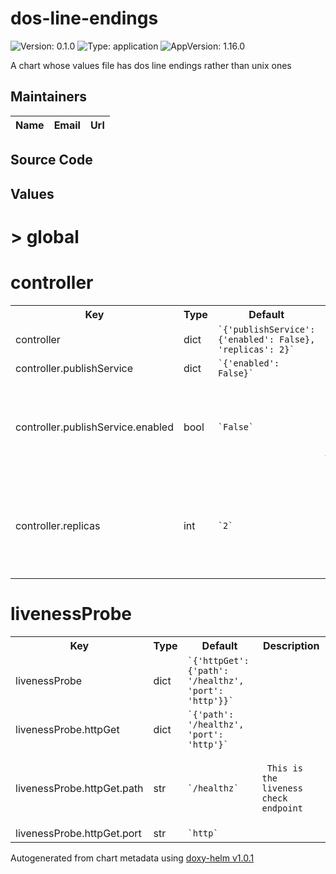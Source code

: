 
# dos-line-endings



![Version: 0.1.0](https://img.shields.io/badge/Version-0.1.0-informational?style=flat-square) ![Type: application](https://img.shields.io/badge/Type-application-informational?style=flat-square) ![AppVersion: 1.16.0](https://img.shields.io/badge/AppVersion-1.16.0-informational?style=flat-square)



A chart whose values file has dos line endings rather than unix ones





## Maintainers

| Name | Email | Url |
| ---- | ------ | --- |




## Source Code





## Values



<h1>> global</h1><h1>controller</h1>
<table style="">
    <tr>
        <th>Key</th>
        <th>Type</th>
        <th>Default</th>
        <th>Description</th>
    </tr>
<tr style="" ><td>controller</td><td>dict</td><td><code>`{'publishService': {'enabled': False}, 'replicas': 2}`</code></td><td></td></tr><tr style="" ><td>controller.publishService</td><td>dict</td><td><code>`{'enabled': False}`</code></td><td></td></tr><tr style="" ><td>controller.publishService.enabled</td><td>bool</td><td><code>`False`</code></td><td><p><code> Whether to expose the ingress controller to the public world sdf</code></p></td></tr><tr style="" ><td>controller.replicas</td><td>int</td><td><code>`2`</code></td><td><p><code> Number of nginx-ingress pods to load balance between sdf.</code></p></td></tr>
</table>

<h1>livenessProbe</h1>
<table style="">
    <tr>
        <th>Key</th>
        <th>Type</th>
        <th>Default</th>
        <th>Description</th>
    </tr>
<tr style="" ><td>livenessProbe</td><td>dict</td><td><code>`{'httpGet': {'path': '/healthz', 'port': 'http'}}`</code></td><td></td></tr><tr style="" ><td>livenessProbe.httpGet</td><td>dict</td><td><code>`{'path': '/healthz', 'port': 'http'}`</code></td><td></td></tr><tr style="" ><td>livenessProbe.httpGet.path</td><td>str</td><td><code>`/healthz`</code></td><td><p><code> This is the liveness check endpoint</code></p></td></tr><tr style="" ><td>livenessProbe.httpGet.port</td><td>str</td><td><code>`http`</code></td><td></td></tr>
</table>



Autogenerated from chart metadata using [doxy-helm v1.0.1](https://github.com/tactful-ai/doxyhelm)
    